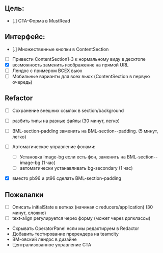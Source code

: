 ## Цель:

* [.] CTA-Форма в MustRead


## Интерфейс:

* [.] Множественные кнопки в ContentSection
* [ ] Привести ContentSection1-3 к нормальному виду в десктопе
* [x] возможность заменить изображение на прямой URL
* [ ] Лендос с примером ВСЕХ вьюх
* [ ] Мобильные варианты для всех вьюх (ContentSection в первую очередь)

## Refactor

* [ ] Сохранение внешних ссылок в section/background
* [ ] разбить типы на разные файлы (30 минут, легко)
* [ ] BML-section-padding заменить на BML-section--padding. (5 минут, легко)

* [ ] Автоматическое управление фонами:
    * [ ] Установка image-bg если есть фон, заменить на BML-section--image-bg (1
        час)
    * [ ] автоматически устанавливать bg-secondary (1 час)

* [x] вместо pb96 и pt96 сделать BML-section-padding


## Пожелалки

* [ ] Описать initialState в ветках (начиная с reducers/application) (30 минут, сложно)
* [ ] text-align регулируется через форму (может через допклассы)
* Скрывать OperatorPanel если мы редактируем в Redactor
* Добавить тестирование пререндера на teamcity
* BM-овский лендос в дизайне
* Централизованное управление CTA
